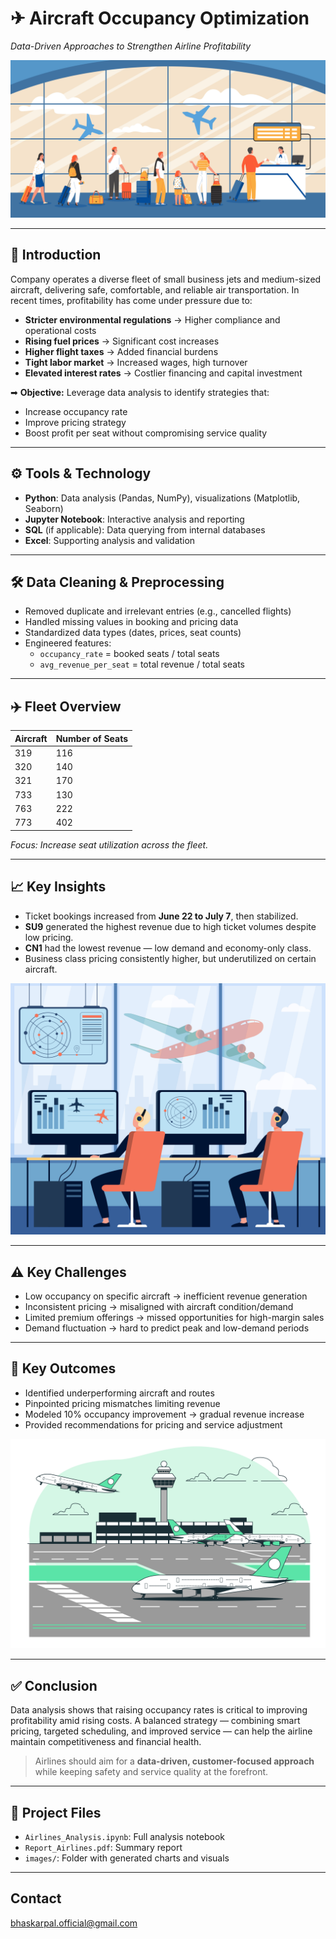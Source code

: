 # ✈ Aircraft Occupancy Optimization 
*Data-Driven Approaches to Strengthen Airline Profitability*

![Image1](https://github.com/bhaskarpal1707/Airlines-Analysis/blob/main/Image1.jpg)

---

## 📌 Introduction

Company operates a diverse fleet of small business jets and medium-sized aircraft, delivering safe, comfortable, and reliable air transportation. In recent times, profitability has come under pressure due to:
- **Stricter environmental regulations** → Higher compliance and operational costs
- **Rising fuel prices** → Significant cost increases
- **Higher flight taxes** → Added financial burdens
- **Tight labor market** → Increased wages, high turnover
- **Elevated interest rates** → Costlier financing and capital investment

➡ **Objective:** Leverage data analysis to identify strategies that:
- Increase occupancy rate
- Improve pricing strategy
- Boost profit per seat without compromising service quality

---

## ⚙️ Tools & Technology

- **Python**: Data analysis (Pandas, NumPy), visualizations (Matplotlib, Seaborn)
- **Jupyter Notebook**: Interactive analysis and reporting
- **SQL** (if applicable): Data querying from internal databases
- **Excel**: Supporting analysis and validation

---

## 🛠️ Data Cleaning & Preprocessing

- Removed duplicate and irrelevant entries (e.g., cancelled flights)
- Handled missing values in booking and pricing data
- Standardized data types (dates, prices, seat counts)
- Engineered features:
  - `occupancy_rate` = booked seats / total seats
  - `avg_revenue_per_seat` = total revenue / total seats

---

## ✈️ Fleet Overview

| Aircraft | Number of Seats |
|-----------|----------------|
| 319 | 116 |
| 320 | 140 |
| 321 | 170 |
| 733 | 130 |
| 763 | 222 |
| 773 | 402 |

*Focus: Increase seat utilization across the fleet.*

---

## 📈 Key Insights

- Ticket bookings increased from **June 22 to July 7**, then stabilized.
- **SU9** generated the highest revenue due to high ticket volumes despite low pricing.
- **CN1** had the lowest revenue — low demand and economy-only class.
- Business class pricing consistently higher, but underutilized on certain aircraft.

![Imag2](https://github.com/bhaskarpal1707/Airlines-Analysis/blob/main/Image2.jpg)

---

## ⚠️ Key Challenges

- Low occupancy on specific aircraft → inefficient revenue generation
- Inconsistent pricing → misaligned with aircraft condition/demand
- Limited premium offerings → missed opportunities for high-margin sales
- Demand fluctuation → hard to predict peak and low-demand periods

---

## 🔑 Key Outcomes

- Identified underperforming aircraft and routes
- Pinpointed pricing mismatches limiting revenue
- Modeled 10% occupancy improvement → gradual revenue increase
- Provided recommendations for pricing and service adjustment

![Image3](https://github.com/bhaskarpal1707/Airlines-Analysis/blob/main/Image3.jpg)

---

## ✅ Conclusion

Data analysis shows that raising occupancy rates is critical to improving profitability amid rising costs. A balanced strategy — combining smart pricing, targeted scheduling, and improved service — can help the airline maintain competitiveness and financial health.

> Airlines should aim for a **data-driven, customer-focused approach** while keeping safety and service quality at the forefront.

---

## 📂 Project Files

- `Airlines_Analysis.ipynb`: Full analysis notebook  
- `Report_Airlines.pdf`: Summary report  
- `images/`: Folder with generated charts and visuals

---

## Contact 
bhaskarpal.official@gmail.com
